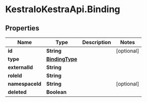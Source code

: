 # KestraIoKestraApi.Binding

## Properties

Name | Type | Description | Notes
------------ | ------------- | ------------- | -------------
**id** | **String** |  | [optional] 
**type** | [**BindingType**](BindingType.md) |  | 
**externalId** | **String** |  | 
**roleId** | **String** |  | 
**namespaceId** | **String** |  | [optional] 
**deleted** | **Boolean** |  | 


